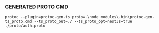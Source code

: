 ### GENERATED PROTO CMD

    protoc --plugin=protoc-gen-ts_proto=.\node_modules\.bin\protoc-gen-ts_proto.cmd --ts_proto_out=./ --ts_proto_opt=nestJs=true ./proto/auth.proto
